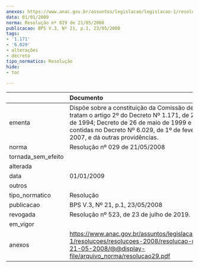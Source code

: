```yaml
---
anexos: https://www.anac.gov.br/assuntos/legislacao/legislacao-1/resolucoes/resolucoes-2008/resolucao-no-029-de-21-05-2008/@@display-file/arquivo_norma/resolucao29.pdf
data: 01/01/2009
norma: Resolução nº 029 de 21/05/2008
publicacao: BPS V.3, Nº 21, p.1, 23/05/2008
tags:
- '1.171'
- '6.029'
- alterações
- decreto
tipo_normatico: Resolução
hide: 
- toc 
 
---
```


|                    | Documento                                                                                                                                                                                                                                              |
|:-------------------|:-------------------------------------------------------------------------------------------------------------------------------------------------------------------------------------------------------------------------------------------------------|
| ementa             | Dispõe sobre a constituição da Comissão de Ética de que tratam o artigo 2º do Decreto Nº 1.171, de 22 de junho de 1994; Decreto de 26 de maio de 1999 e alterações contidas no Decreto Nº 6.029, de 1º de fevereiro de 2007, e dá outras providências. |
| norma              | Resolução nº 029 de 21/05/2008                                                                                                                                                                                                                         |
| tornada_sem_efeito |                                                                                                                                                                                                                                                        |
| alterada           |                                                                                                                                                                                                                                                        |
| data               | 01/01/2009                                                                                                                                                                                                                                             |
| outros             |                                                                                                                                                                                                                                                        |
| tipo_normatico     | Resolução                                                                                                                                                                                                                                              |
| publicacao         | BPS V.3, Nº 21, p.1, 23/05/2008                                                                                                                                                                                                                        |
| revogada           | Resolução nº 523, de 23 de julho de 2019.                                                                                                                                                                                                              |
| em_vigor           |                                                                                                                                                                                                                                                        |
| anexos             | https://www.anac.gov.br/assuntos/legislacao/legislacao-1/resolucoes/resolucoes-2008/resolucao-no-029-de-21-05-2008/@@display-file/arquivo_norma/resolucao29.pdf                                                                                        |